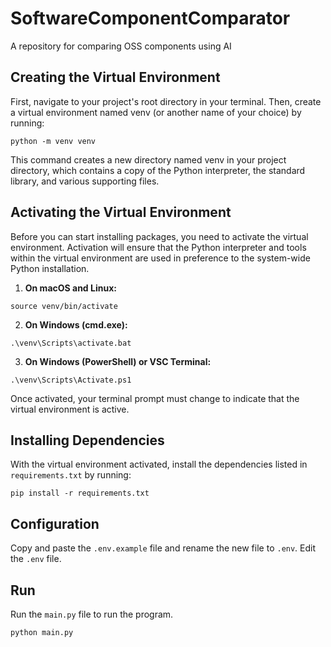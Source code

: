 # SoftwareComponentComparator
A repository for comparing OSS components using AI 

## Creating the Virtual Environment
First, navigate to your project's root directory in your terminal. Then, create a virtual environment named venv (or another name of your choice) by running:

```
python -m venv venv
```

This command creates a new directory named venv in your project directory, which contains a copy of the Python interpreter, the standard library, and various supporting files.

## Activating the Virtual Environment
Before you can start installing packages, you need to activate the virtual environment. 
Activation will ensure that the Python interpreter and tools within the virtual environment are used in preference to the system-wide Python installation.

1. **On macOS and Linux:**

```
source venv/bin/activate
```

2. **On Windows (cmd.exe):**

```
.\venv\Scripts\activate.bat
```

3. **On Windows (PowerShell) or VSC Terminal:**

```
.\venv\Scripts\Activate.ps1
```

Once activated, your terminal prompt must change to indicate that the virtual environment is active.

## Installing Dependencies

With the virtual environment activated, install the dependencies listed in `requirements.txt` by running:

```
pip install -r requirements.txt
```

## Configuration
Copy and paste the `.env.example` file and rename the new file to `.env`. 
Edit the `.env` file.

## Run
Run the `main.py` file to run the program. 
```bash
python main.py
```
